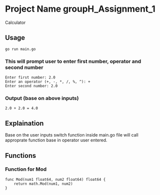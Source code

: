 # Project Name groupH_Assignment_1

Calculator

## Usage
```
go run main.go
```

### This will prompt user to enter first number, operator and second number 
```
Enter first number: 2.0
Enter an operator (+, -, *, /, %, ^): +
Enter second number: 2.0
```
### Output (base on above inputs)
```
2.0 + 2.0 = 4.0
```

## Explaination

Base on the user inputs switch function inside main.go file will call approprate function base in operator user entered.

## Functions

### Function for Mod
```
func Mod(num1 float64, num2 float64) float64 {
	return math.Mod(num1, num2)
}
```
